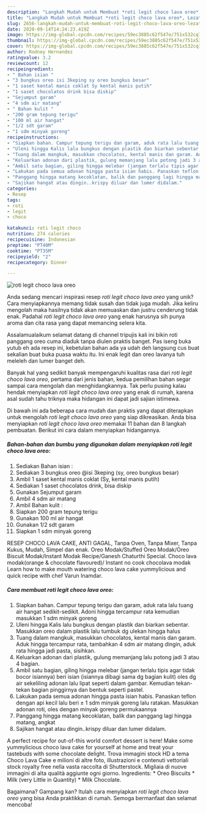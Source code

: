 ```yaml
---
description: "Langkah Mudah untuk Membuat *roti legit choco lava oreo*, Lezat"
title: "Langkah Mudah untuk Membuat *roti legit choco lava oreo*, Lezat"
slug: 2656-langkah-mudah-untuk-membuat-roti-legit-choco-lava-oreo-lezat
date: 2020-09-14T14:24:23.419Z
image: https://img-global.cpcdn.com/recipes/59ec3885c62f547e/751x532cq70/roti-legit-choco-lava-oreo-foto-resep-utama.jpg
thumbnail: https://img-global.cpcdn.com/recipes/59ec3885c62f547e/751x532cq70/roti-legit-choco-lava-oreo-foto-resep-utama.jpg
cover: https://img-global.cpcdn.com/recipes/59ec3885c62f547e/751x532cq70/roti-legit-choco-lava-oreo-foto-resep-utama.jpg
author: Rodney Hernandez
ratingvalue: 3.2
reviewcount: 12
recipeingredient:
- " Bahan isian "
- "3 bungkus oreo isi 3keping sy oreo bungkus besar"
- "1 saset kental manis coklat Sy kental manis putih"
- "1 saset chocolatos drink bisa diskip"
- "Sejumput garam"
- "4 sdm air matang"
- " Bahan kulit "
- "200 gram tepung terigu"
- "100 ml air hangat"
- "1/2 sdt garam"
- "1 sdm minyak goreng"
recipeinstructions:
- "Siapkan bahan. Campur tepung terigu dan garam, aduk rata lalu tuang air hangat sedikit-sedikit. Adoni hingga tercampur rata kemudian masukkan 1 sdm minyak goreng"
- "Uleni hingga Kalis lalu bungkus dengan plastik dan biarkan sebentar. Masukkan oreo dalam plastik lalu tumbuk dg ulekan hingga halus"
- "Tuang dalam mangkuk, masukkan chocolatos, kental manis dan garam. Aduk hingga tercampur rata, tambahkan 4 sdm air matang dingin, aduk rata hingga jadi pasta, sisihkan."
- "Keluarkan adonan dari plastik, gulung memanjang lalu potong jadi 3 atau 4 bagian."
- "Ambil satu bagian, giling hingga melebar (jangan terlalu tipis agar tidak bocor isiannya) beri isian (isiannya dibagi sama dg bagian kulit) oles dg air sekeliling adonan lalu lipat seperti dalam gambar. Kemudian tekan-tekan bagian pinggirnya dan bentuk seperti pastel."
- "Lakukan pada semua adonan hingga pasta isian habis. Panaskan teflon dengan api kecil lalu beri ± 1 sdm minyak goreng lalu ratakan. Masukkan adonan roti, oles dengan minyak goreng permukaannya"
- "Panggang hingga matang kecoklatan, balik dan panggang lagi hingga matang, angkat"
- "Sajikan hangat atau dingin..krispy diluar dan lumer didalam."
categories:
- Resep
tags:
- roti
- legit
- choco

katakunci: roti legit choco 
nutrition: 274 calories
recipecuisine: Indonesian
preptime: "PT40M"
cooktime: "PT35M"
recipeyield: "2"
recipecategory: Dinner

---
```



![*roti legit choco lava oreo*](https://img-global.cpcdn.com/recipes/59ec3885c62f547e/751x532cq70/roti-legit-choco-lava-oreo-foto-resep-utama.jpg)

Anda sedang mencari inspirasi resep *roti legit choco lava oreo* yang unik? Cara menyiapkannya memang tidak susah dan tidak juga mudah. Jika keliru mengolah maka hasilnya tidak akan memuaskan dan justru cenderung tidak enak. Padahal *roti legit choco lava oreo* yang enak harusnya sih punya aroma dan cita rasa yang dapat memancing selera kita.

Assalamualaikum selamat datang di channel tripujis kali ini bikin roti panggang oreo cuma diaduk tanpa diulen praktis banget. Pas iseng buka yutub eh ada resep ini, kebetulan bahan ada ya udah deh langsung cus buat sekalian buat buka puasa waktu itu. Ini enak legit dan oreo lavanya tuh meleleh dan lumer banget deh.

Banyak hal yang sedikit banyak mempengaruhi kualitas rasa dari *roti legit choco lava oreo*, pertama dari jenis bahan, kedua pemilihan bahan segar sampai cara mengolah dan menghidangkannya. Tak perlu pusing kalau hendak menyiapkan *roti legit choco lava oreo* yang enak di rumah, karena asal sudah tahu triknya maka hidangan ini dapat jadi sajian istimewa.


Di bawah ini ada beberapa cara mudah dan praktis yang dapat diterapkan untuk mengolah *roti legit choco lava oreo* yang siap dikreasikan. Anda bisa menyiapkan *roti legit choco lava oreo* memakai 11 bahan dan 8 langkah pembuatan. Berikut ini cara dalam menyiapkan hidangannya.

<!--inarticleads1-->

##### Bahan-bahan dan bumbu yang digunakan dalam menyiapkan *roti legit choco lava oreo*:

1. Sediakan  Bahan isian :
1. Sediakan 3 bungkus oreo @isi 3keping (sy, oreo bungkus besar)
1. Ambil 1 saset kental manis coklat (Sy, kental manis putih)
1. Sediakan 1 saset chocolatos drink, bisa diskip
1. Gunakan Sejumput garam
1. Ambil 4 sdm air matang
1. Ambil  Bahan kulit :
1. Siapkan 200 gram tepung terigu
1. Gunakan 100 ml air hangat
1. Gunakan 1/2 sdt garam
1. Siapkan 1 sdm minyak goreng


RESEP CHOCO LAVA CAKE, ANTI GAGAL, Tanpa Oven, Tanpa Mixer, Tanpa Kukus, Mudah, Simpel dan enak. Oreo Modak/Stuffed Oreo Modak/Oreo Biscuit Modak/Instant Modak Recipe/Ganesh Chaturthi Special. Choco lava modak(orange &amp; chocolate flavoured)/ Instant no cook chocolava modak Learn how to make mouth watering choco lava cake yummylicious and quick recipe with chef Varun Inamdar. 

<!--inarticleads2-->

##### Cara membuat *roti legit choco lava oreo*:

1. Siapkan bahan. Campur tepung terigu dan garam, aduk rata lalu tuang air hangat sedikit-sedikit. Adoni hingga tercampur rata kemudian masukkan 1 sdm minyak goreng
1. Uleni hingga Kalis lalu bungkus dengan plastik dan biarkan sebentar. Masukkan oreo dalam plastik lalu tumbuk dg ulekan hingga halus
1. Tuang dalam mangkuk, masukkan chocolatos, kental manis dan garam. Aduk hingga tercampur rata, tambahkan 4 sdm air matang dingin, aduk rata hingga jadi pasta, sisihkan.
1. Keluarkan adonan dari plastik, gulung memanjang lalu potong jadi 3 atau 4 bagian.
1. Ambil satu bagian, giling hingga melebar (jangan terlalu tipis agar tidak bocor isiannya) beri isian (isiannya dibagi sama dg bagian kulit) oles dg air sekeliling adonan lalu lipat seperti dalam gambar. Kemudian tekan-tekan bagian pinggirnya dan bentuk seperti pastel.
1. Lakukan pada semua adonan hingga pasta isian habis. Panaskan teflon dengan api kecil lalu beri ± 1 sdm minyak goreng lalu ratakan. Masukkan adonan roti, oles dengan minyak goreng permukaannya
1. Panggang hingga matang kecoklatan, balik dan panggang lagi hingga matang, angkat
1. Sajikan hangat atau dingin..krispy diluar dan lumer didalam.


A perfect recipe for out-of-this world comfort dessert is here! Make some yummylicious choco lava cake for yourself at home and treat your tastebuds with some chocolate delight. Trova immagini stock HD a tema Choco Lava Cake e milioni di altre foto, illustrazioni e contenuti vettoriali stock royalty free nella vasta raccolta di Shutterstock. Migliaia di nuove immagini di alta qualità aggiunte ogni giorno. Ingredients: * Oreo Biscuits * Milk (very Little in Quantity) * Milk Chocolate. 

Bagaimana? Gampang kan? Itulah cara menyiapkan *roti legit choco lava oreo* yang bisa Anda praktikkan di rumah. Semoga bermanfaat dan selamat mencoba!
